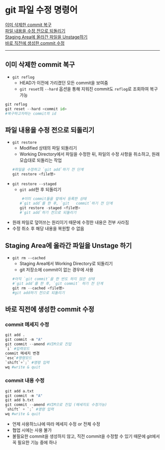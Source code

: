 # git 파일 수정 명령어

[이미 삭제한 commit 복구](#이미-삭제한-commit-복구)   
[파일 내용을 수정 전으로 되돌리기](#파일-내용을-수정-전으로-되돌리기)   
[Staging Area에 올라간 파일을 Unstage하기](#staging-area에-올라간-파일을-unstage-하기)   
[바로 직전에 생성한 commit 수정](#바로-직전에-생성한-commit-수정)   

---
## 이미 삭제한 commit 복구
- `git reflog`
  - HEAD가 이전에 가리켰던 모든 commit을 보여줌
  - `git reset`의 `--hard` 옵션을 통해 지워진 commit도 `reflog`로 조회하여 복구 가능   
```python
git reflog
git reset --hard <commit id> 
#복구하고자하는 commit의 id
```

## 파일 내용을 수정 전으로 되돌리기
- `git restore`
  - Modified 상태의 파일 되돌리기
  - Working Directory에서 파일을 수정한 뒤, 파일의 수정 사항을 취소하고, 원래 모습대로 되돌리는 작업
  ```python
  #파일을 수정하고 `git add`하기 전 단계
  git restore <file명>
  ```
- `git restore --staged`
  - `git add`한 후 되돌리기
    ```python
     #이미 commit들을 앞에서 등록한 상태
    #`git add`를 한 후, `git   commit`하기 전 단계
    git restore -staged <file명>
    #`git add`하기 전으로 되돌리기
    ```
- 원래 파일로 덮어쓰는 원리이기 때문에 수정한 내용은 전부 사라짐
- 수정 취소 후 해당 내용을 복원할 수 없음

## Staging Area에 올라간 파일을 Unstage 하기
- `git rm --cached`
  - Staging Area에서 Working Directory로 되돌리기
  - git 저장소에 commit이 없는 경우에 사용
  ```python
  #아직 `git commit`을 한 번도 하지 않은 상태
  #`git add`를 한 후, `git commit` 하기 전 단계
  git rm --cached <file명>
  #git add하기 전으로 되돌리기
  ```

## 바로 직전에 생성한 commit 수정
### commit 메세지 수정
```python
git add .
git commit -m "A"
git commit --amend #VIM으로 진입
`i` #입력모드
commit 메세지 변경
`esc`#명령모드
`shift`+`;` #명령 입력
wq #write & quit
```
### commit 내용 수정
```python
git add a.txt
git commit -m "A"
git add b.txt
git commit --amend #VIM으로 진입 (메세지도 수정가능)
`shift` + `;` #명령 입력
wq #write & quit
```
- 언제 사용하느냐에 따라 메세지 수정 or 전체 수정
- 협업 시에는 사용 불가
- 불필요한 commit을 생성하지 않고, 직전 commit을 수정할 수 있기 때문에 git에서 꼭 필요한 기능 중에 하나